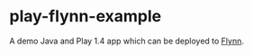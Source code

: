 # play-flynn-example

A demo Java and Play 1.4 app which can be deployed to [Flynn](https://flynn.io).
